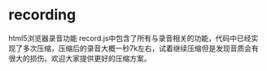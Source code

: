 # recording
html5浏览器录音功能
record.js中包含了所有与录音相关的功能，代码中已经实现了多次压缩，压缩后的录音大概一秒7k左右，试着继续压缩但是发现音质会有很大的损伤。欢迎大家提供更好的压缩方案。

